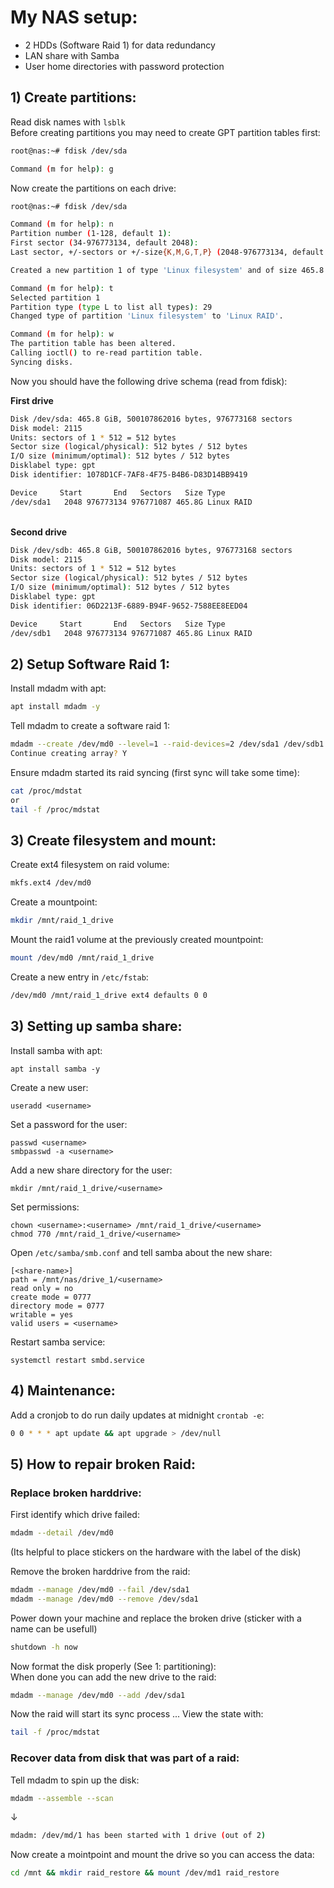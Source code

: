 # My NAS setup:

- 2 HDDs (Software Raid 1) for data redundancy
- LAN share with Samba
- User home directories with password protection


## 1) Create partitions:
Read disk names with `lsblk`
<br>Before creating partitions you may need to create GPT partition tables first:
```bash
root@nas:~# fdisk /dev/sda

Command (m for help): g
```

Now create the partitions on each drive:
```bash
root@nas:~# fdisk /dev/sda

Command (m for help): n
Partition number (1-128, default 1): 
First sector (34-976773134, default 2048): 
Last sector, +/-sectors or +/-size{K,M,G,T,P} (2048-976773134, default 976773134): 

Created a new partition 1 of type 'Linux filesystem' and of size 465.8 GiB.

Command (m for help): t
Selected partition 1
Partition type (type L to list all types): 29
Changed type of partition 'Linux filesystem' to 'Linux RAID'.

Command (m for help): w
The partition table has been altered.
Calling ioctl() to re-read partition table.
Syncing disks.
```
Now you should have the following drive schema (read from fdisk):

<strong>First drive</strong>
```bash
Disk /dev/sda: 465.8 GiB, 500107862016 bytes, 976773168 sectors
Disk model: 2115            
Units: sectors of 1 * 512 = 512 bytes
Sector size (logical/physical): 512 bytes / 512 bytes
I/O size (minimum/optimal): 512 bytes / 512 bytes
Disklabel type: gpt
Disk identifier: 1078D1CF-7AF8-4F75-B4B6-D83D14BB9419

Device     Start       End   Sectors   Size Type
/dev/sda1   2048 976773134 976771087 465.8G Linux RAID
```

<br><strong>Second drive</strong>
```bash
Disk /dev/sdb: 465.8 GiB, 500107862016 bytes, 976773168 sectors
Disk model: 2115            
Units: sectors of 1 * 512 = 512 bytes
Sector size (logical/physical): 512 bytes / 512 bytes
I/O size (minimum/optimal): 512 bytes / 512 bytes
Disklabel type: gpt
Disk identifier: 06D2213F-6889-B94F-9652-7588EE8EED04

Device     Start       End   Sectors   Size Type
/dev/sdb1   2048 976773134 976771087 465.8G Linux RAID
```


## 2) Setup Software Raid 1:
Install mdadm with apt:
```bash
apt install mdadm -y
```
Tell mdadm to create a software raid 1:
```bash
mdadm --create /dev/md0 --level=1 --raid-devices=2 /dev/sda1 /dev/sdb1
Continue creating array? Y
```
Ensure mdadm started its raid syncing (first sync will take some time):
```bash
cat /proc/mdstat
or
tail -f /proc/mdstat
```

## 3) Create filesystem and mount:
Create ext4 filesystem on raid volume:
```bash
mkfs.ext4 /dev/md0
```
Create a mountpoint:
```bash
mkdir /mnt/raid_1_drive
```
Mount the raid1 volume at the previously created mountpoint:
```bash
mount /dev/md0 /mnt/raid_1_drive
```
Create a new entry in `/etc/fstab`:
```bash
/dev/md0 /mnt/raid_1_drive ext4 defaults 0 0
```


## 3) Setting up samba share:
Install samba with apt:
```shell
apt install samba -y
```
Create a new user:
```shell
useradd <username>
```
Set a password for the user:
```shell
passwd <username>
smbpasswd -a <username>
```
Add a new share directory for the user:
```shell
mkdir /mnt/raid_1_drive/<username>
```
Set permissions:
```shell
chown <username>:<username> /mnt/raid_1_drive/<username>
chmod 770 /mnt/raid_1_drive/<username>
```
Open `/etc/samba/smb.conf` and tell samba about the new share:
```shell
[<share-name>]
path = /mnt/nas/drive_1/<username>
read only = no
create mode = 0777
directory mode = 0777
writable = yes
valid users = <username>
```
Restart samba service:
```shell
systemctl restart smbd.service
```


## 4) Maintenance:
Add a cronjob to do run daily updates at midnight `crontab -e`:
```bash
0 0 * * * apt update && apt upgrade > /dev/null
```

## 5) How to repair broken Raid:
### Replace broken harddrive:
First identify which drive failed:
```bash
mdadm --detail /dev/md0
```
(Its helpful to place stickers on the hardware with the label of the disk)

Remove the broken harddrive from the raid:
```bash
mdadm --manage /dev/md0 --fail /dev/sda1
mdadm --manage /dev/md0 --remove /dev/sda1
```
Power down your machine and replace the broken drive (sticker with a name can be usefull)
```bash
shutdown -h now
```
Now format the disk properly (See 1: partitioning):
<br>When done you can add the new drive to the raid:
```bash
mdadm --manage /dev/md0 --add /dev/sda1
```
Now the raid will start its sync process ... View the state with:
```bash
tail -f /proc/mdstat
```
### Recover data from disk that was part of a raid:
Tell mdadm to spin up the disk:
```bash
mdadm --assemble --scan
```
↓
```bash
mdadm: /dev/md/1 has been started with 1 drive (out of 2)
```
Now create a mointpoint and mount the drive so you can access the data:
```bash
cd /mnt && mkdir raid_restore && mount /dev/md1 raid_restore
```


